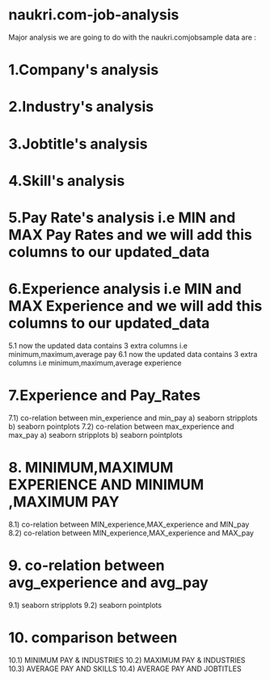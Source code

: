 # naukri.com-job-analysis

Major analysis we are going to do with the naukri.comjobsample data are :
# 1.Company's analysis
# 2.Industry's analysis
# 3.Jobtitle's analysis
# 4.Skill's analysis
# 5.Pay Rate's analysis i.e MIN and MAX Pay Rates and we will add this columns to our updated_data
# 6.Experience analysis i.e MIN and MAX Experience and we will add this columns to our updated_data
5.1 now the updated data contains 3 extra columns i.e minimum,maximum,average pay
6.1 now the updated data contains 3 extra columns i.e minimum,maximum,average experience
# 7.Experience and Pay_Rates
7.1) co-relation between min_experience and min_pay
a) seaborn stripplots
b) seaborn pointplots
7.2) co-relation between max_experience and max_pay
a) seaborn stripplots
b) seaborn pointplots
# 8. MINIMUM,MAXIMUM EXPERIENCE AND MINIMUM ,MAXIMUM PAY
8.1) co-relation between MIN_experience,MAX_experience and MIN_pay
8.2) co-relation between MIN_experience,MAX_experience and MAX_pay
# 9. co-relation between avg_experience and avg_pay
9.1) seaborn stripplots
9.2) seaborn pointplots
# 10. comparison between
10.1) MINIMUM PAY & INDUSTRIES
10.2) MAXIMUM PAY & INDUSTRIES
10.3) AVERAGE PAY AND SKILLS
10.4) AVERAGE PAY AND JOBTITLES
